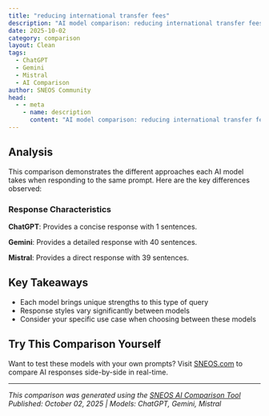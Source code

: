 ```yaml
---
title: "reducing international transfer fees"
description: "AI model comparison: reducing international transfer fees..."
date: 2025-10-02
category: comparison
layout: Clean
tags:
  - ChatGPT
  - Gemini
  - Mistral
  - AI Comparison
author: SNEOS Community
head:
  - - meta
    - name: description
      content: "AI model comparison: reducing international transfer fees..."
---
```


<ChatComparison
  title="reducing international transfer fees"
  prompt="reducing international transfer fees"
  :responses='{"ChatGPT": "Reducing international transfer fees can significantly enhance financial efficiency for both individuals and businesses. Here are some strategies and methods to achieve lower fees for international money transfers:\n\n### 1. **Use Online Money Transfer Services**\n - **Digital Wallets**: Services like PayPal, Wise (formerly TransferWise), Revolut, and Remitly often offer lower fees and better exchange rates than traditional banks.\n - **Specialized Providers**: Companies that specialize in international transfers may provide lower fees compared to banks.\n\n### 2. **Compare Rates**\n - Always compare the total costs, including fees and exchange rates, between different transfer providers. Websites like Wise or CompareRemit can help you find the best deals.\n\n### 3. **Use Cryptocurrencies**\n - For tech-savvy users, cryptocurrencies can be an alternative means of transferring value internationally with potentially lower fees. Be mindful of volatility and regulatory issues.\n\n### 4. **Optimize Transfer Timing**\n - Exchange rates fluctuate; transferring money when the rate is favorable can save you money. Some services provide features to lock in rates.\n\n### 5. **Use Local Bank Transfers**\n - If you are sending to a country where you have banking relationships, consider using local accounts to facilitate transfers, possibly avoiding international fees.\n\n### 6. **Batch Transfers**\n - For regular payments, consider batching them to reduce the frequency of transactions and, consequently, the fees associated with each.\n\n### 7. **Leverage Associates or Business Networks**\n - If you have friends or business contacts in the receiving country, you might consider sending money to them locally and having them transfer funds to the final recipient on your behalf.\n\n### 8. **Negotiate Fees with Providers**\n - If you are a business making large or frequent transfers, negotiate with your bank or transfer service for lower fees. They may offer preferential rates for high-volume transactions.\n\n### 9. **Use Fee-Free Options**\n - Look for services that offer promotions or fee-free transfers, particularly for first-time users. Some platforms waive fees for specific transfer amounts or countries.\n\n### 10. **Consider Prepaid Debit Cards**\n - Prepaid debit cards can sometimes be loaded with funds and used internationally with fewer fees compared to international wire transfers.\n\n### 11. **Utilize Blockchain Solutions**\n - Some newer solutions built on blockchain technology promise lower costs and faster transactions compared to traditional financial systems.\n\n### Conclusion\nBy researching and utilizing various services and techniques, you can significantly reduce the costs associated with international money transfers. Always ensure that the provider you choose is reliable and secure, as the safety of your funds should be a priority.", "Gemini": "Reducing international transfer fees is a complex issue with a variety of potential solutions being explored by governments, financial institutions, and technology companies. Here\u0027s a breakdown of the key approaches and considerations:\n\n**1. Increasing Competition and Transparency:**\n\n* **Open APIs and Interoperability:** Making it easier for different payment systems to connect to each other can foster competition and drive down prices. Open APIs allow third-party providers to access banking infrastructure and offer alternative transfer options.\n* **Increased Transparency:** Requiring providers to clearly disclose all fees and exchange rates upfront allows consumers to compare options and choose the most cost-effective service. Regulations like the EU\u0027s Payment Services Directive 2 (PSD2) have improved transparency.\n* **Encouraging New Entrants:** Lowering barriers to entry for fintech companies and other innovative payment providers can disrupt the market and put pressure on traditional institutions to reduce fees.\n* **Consumer Education:** Empowering consumers with knowledge about different transfer options and their associated costs can help them make informed decisions.\n\n**2. Leveraging Technology:**\n\n* **Blockchain and Cryptocurrency:** While volatile, cryptocurrencies offer the potential for faster, cheaper, and more secure cross-border transfers, bypassing traditional banking networks. Stablecoins, pegged to traditional currencies, are often seen as a less volatile option. However, regulatory uncertainties and scalability issues remain significant hurdles.\n* **Mobile Money:** Mobile money platforms, particularly in developing countries, have demonstrated the ability to facilitate low-cost domestic transfers and are expanding into international remittances.\n* **Digital Wallets:** Digital wallets offer a convenient way to store and transfer funds, often with lower fees than traditional bank transfers.\n* **Faster Payment Systems:** Real-time gross settlement (RTGS) systems and other faster payment infrastructure can reduce transaction times and costs.\n\n**3. Regulatory and Policy Interventions:**\n\n* **Remittance-Specific Regulations:** Some countries have implemented regulations specifically aimed at reducing remittance costs, such as capping fees or providing tax incentives for remittances.\n* **International Cooperation:** Collaboration between governments and international organizations can help standardize regulations, promote transparency, and facilitate the development of more efficient payment systems.\n* **Tax Policies:** Re-evaluating tax policies related to international transfers could lower the overall cost for users.\n* **Central Bank Digital Currencies (CBDCs):** While still under development, CBDCs could potentially streamline cross-border payments and reduce reliance on correspondent banking networks.\n\n**4. Addressing Correspondent Banking Challenges:**\n\n* **De-risking:** Banks sometimes sever ties with correspondent banks in certain regions (often developing countries) due to concerns about money laundering and regulatory compliance. This \u0022de-risking\u0022 can lead to higher transfer costs and reduced access to financial services. Efforts to improve regulatory compliance and address money laundering risks in a more targeted way can help mitigate de-risking.\n* **Standardized Compliance:** Establishing common compliance standards across jurisdictions can reduce the complexity and cost of cross-border transactions.\n\n**5. Specific Strategies by Organizations:**\n\n* **Fintech Companies:** Companies like Wise (formerly TransferWise), Remitly, Xoom (owned by PayPal), WorldRemit, and others use innovative technologies and business models to offer lower fees and faster transfers compared to traditional banks.\n* **Banks:** Many banks are investing in technology and partnerships to improve their cross-border payment services and reduce costs.\n* **Money Transfer Operators (MTOs):** MTOs like Western Union and MoneyGram are facing increased competition from fintech companies and are adapting their services to remain competitive.\n* **International Organizations:** The World Bank, the United Nations, and other organizations are working to promote financial inclusion and reduce remittance costs as part of their development efforts. The Sustainable Development Goals (SDGs) include targets for reducing remittance costs.\n\n**Challenges and Considerations:**\n\n* **Regulatory Complexity:** Different countries have different regulations governing cross-border payments, which can make it difficult to implement standardized solutions.\n* **Security Concerns:** Ensuring the security and integrity of payment systems is crucial, particularly in the face of increasing cyber threats.\n* **Scalability:** Many innovative solutions, such as blockchain-based systems, face challenges in scaling to handle the volume of global transactions.\n* **Financial Inclusion:** It is important to ensure that efforts to reduce transfer fees do not inadvertently exclude vulnerable populations from accessing financial services. For example, requiring strict KYC (Know Your Customer) procedures might make it harder for undocumented migrants to send money home.\n* **Volatile Exchange Rates:** Currency fluctuations can significantly impact the cost of international transfers.\n* **Profit Motives:** Many intermediaries involved in international transfers are profit-driven and may resist efforts to reduce fees.\n\n**In summary, reducing international transfer fees requires a multifaceted approach that combines technological innovation, regulatory reforms, increased competition, and international cooperation. The ultimate goal is to make cross-border payments more affordable, accessible, and efficient for individuals and businesses around the world.**\n", "Mistral": "Reducing international transfer fees can be beneficial for both individuals and businesses that frequently send or receive money across borders. Here are some strategies to help minimize these costs:\n\n### 1. **Use Digital Payment Platforms**\n - **PayPal**: Offers competitive rates for international transfers.\n - **TransferWise (now Wise)**: Known for its transparent and low fees.\n - **Revolut**: Provides low-cost international transfers and currency exchange.\n - **OFX**: Offers competitive exchange rates and low fees.\n\n### 2. **Compare Rates and Fees**\n - **Comparison Websites**: Use websites like Monito or Finder to compare fees and exchange rates from different providers.\n - **Bank Comparisons**: Check the fees and rates offered by different banks.\n\n### 3. **Avoid Banks**\n - **High Fees**: Banks often charge higher fees and offer less competitive exchange rates compared to digital platforms.\n - **Hidden Costs**: Be aware of hidden fees such as receiving fees, which can add up.\n\n### 4. **Use Peer-to-Peer (P2P) Services**\n - **P2P Platforms**: Services like CurrencyFair allow users to match with others who need the opposite currency, often resulting in lower fees.\n\n### 5. **Consider Multi-Currency Accounts**\n - **Multi-Currency Accounts**: Platforms like Revolut and Wise offer accounts that can hold multiple currencies, reducing the need for frequent conversions.\n\n### 6. **Negotiate with Your Bank**\n - **Loyalty Programs**: If you frequently transfer large amounts, you might be able to negotiate better rates or fees with your bank.\n - **Business Accounts**: Business accounts often have better terms for international transfers.\n\n### 7. **Use Cryptocurrencies**\n - **Crypto Transfers**: Cryptocurrencies like Bitcoin or stablecoins can be used for international transfers with lower fees, though they come with their own risks and volatility.\n\n### 8. **Batch Transfers**\n - **Consolidate Payments**: If possible, consolidate multiple small transfers into a single larger transfer to reduce the number of fees you pay.\n\n### 9. **Check for Promotions**\n - **Promotional Offers**: Many digital platforms offer promotional codes or discounts for new users or for referring friends.\n\n### 10. **Understand Exchange Rates**\n - **Mid-Market Rate**: Ensure you are getting a rate close to the mid-market rate, which is the rate banks use to trade between themselves.\n - **Spread**: Be aware of the spread, which is the difference between the buy and sell rates of a currency.\n\n### 11. **Use Local Payment Methods**\n - **Local Bank Transfers**: If the recipient has a local bank account in the destination country, using local payment methods can sometimes be cheaper.\n\n### 12. **Consider Forward Contracts**\n - **Forward Contracts**: For businesses, forward contracts can lock in exchange rates for future transfers, providing stability and potentially lower costs.\n\n### 13. **Use International Money Orders**\n - **Money Orders**: While slower, international money orders can sometimes be cheaper than electronic transfers.\n\n### 14. **Check for Hidden Fees**\n - **Receiving Fees**: Ensure there are no hidden fees for the recipient, such as receiving fees.\n - **Intermediary Banks**: Be aware of fees charged by intermediary banks.\n\nBy considering these strategies, you can significantly reduce the costs associated with international money transfers. Always do your research and compare options to find the best deal for your specific needs."}' 
  published-date="10:57"
/>

## Analysis

This comparison demonstrates the different approaches each AI model takes when responding to the same prompt. Here are the key differences observed:

### Response Characteristics

**ChatGPT**: Provides a concise response with 1 sentences. 

**Gemini**: Provides a detailed response with 40 sentences. 

**Mistral**: Provides a direct response with 39 sentences. 

## Key Takeaways

- Each model brings unique strengths to this type of query
- Response styles vary significantly between models
- Consider your specific use case when choosing between these models

## Try This Comparison Yourself

Want to test these models with your own prompts? Visit [SNEOS.com](https://sneos.com) to compare AI responses side-by-side in real-time.

---

*This comparison was generated using the [SNEOS AI Comparison Tool](https://sneos.com)*
*Published: October 02, 2025 | Models: ChatGPT, Gemini, Mistral*
